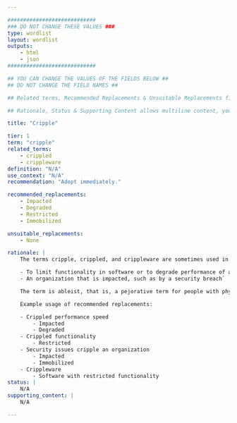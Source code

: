 ```yaml
---

############################
### DO NOT CHANGE THESE VALUES ###
type: wordlist
layout: wordlist
outputs:
    - html
    - json
############################

## YOU CAN CHANGE THE VALUES OF THE FIELDS BELOW ##
## DO NOT CHANGE THE FIELD NAMES ##

## Related terms, Recommended Replacements & Unsuitable Replacements fields expect a buletted list using - symbol ##

## Rationale, Status & Supporting Content allows multiline content, you can also use markdown format. Please make use the | symbol is not deleted.

title: "Cripple"

tier: 1
term: "cripple"
related_terms:
    - crippled
    - crippleware
definition: "N/A"
use_context: "N/A"
recommendation: "Adopt immediately."

recommended_replacements:
    - Impacted
    - Degraded
    - Restricted
    - Immobilized

unsuitable_replacements:
    - None

rationale: |
    The terms cripple, crippled, and crippleware are sometimes used in writing about software or computer systems. These terms are rarely, if ever, used in software itself. These terms are used to indicate the following:

    - To limit functionality in software or to degrade performance of a system 
    - An organization that is impacted, such as by a security breach`

    The term is ableist, that is, a pejorative term for people with physical disabilities.

    Example usage of recommended replacements:

    - Crippled performance speed
        - Impacted
        - Degraded
    - Crippled functionality
        - Restricted
    - Security issues cripple an organization
        - Impacted
        - Immobilized
    - Crippleware
        - Software with restricted functionality
status: | 
    N/A
supporting_content: | 
    N/A

---
```

